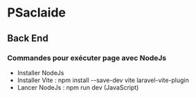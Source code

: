 # PSaclaide

## Back End

### Commandes pour exécuter page avec NodeJs

- Installer NodeJs
- Installer Vite : npm install --save-dev vite laravel-vite-plugin
- Lancer NodeJs  : npm run dev (JavaScript)
